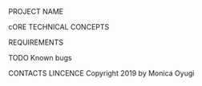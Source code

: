 PROJECT NAME


cORE TECHNICAL CONCEPTS

REQUIREMENTS

TODO
Known bugs

CONTACTS
LINCENCE 
Copyright 2019 by Monica Oyugi
